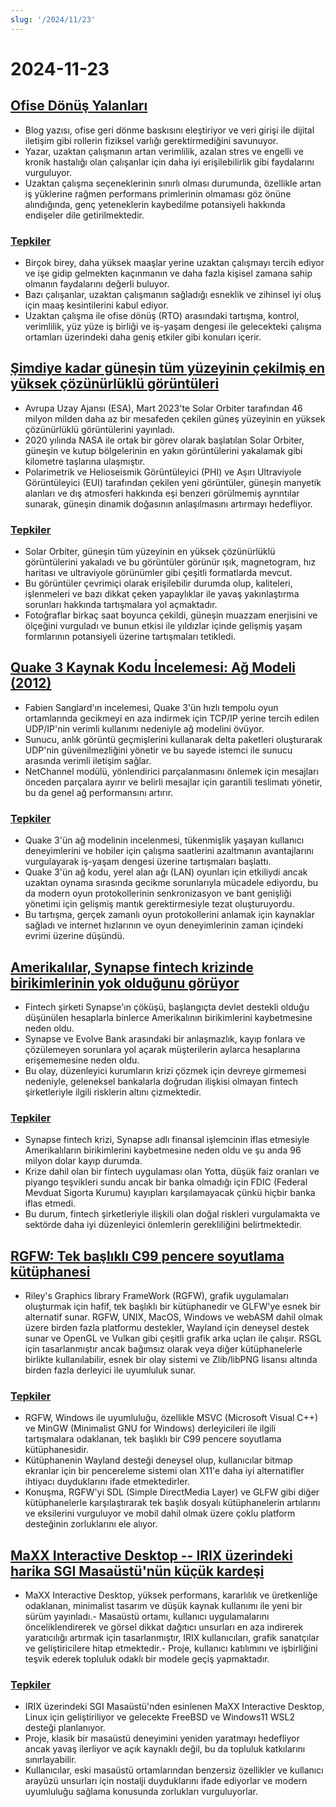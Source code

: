```yaml
---
slug: '/2024/11/23'
---
```


# 2024-11-23

## [Ofise Dönüş Yalanları](https://blog.avas.space/rto/)

- Blog yazısı, ofise geri dönme baskısını eleştiriyor ve veri girişi ile dijital iletişim gibi rollerin fiziksel varlığı gerektirmediğini savunuyor.
- Yazar, uzaktan çalışmanın artan verimlilik, azalan stres ve engelli ve kronik hastalığı olan çalışanlar için daha iyi erişilebilirlik gibi faydalarını vurguluyor.
- Uzaktan çalışma seçeneklerinin sınırlı olması durumunda, özellikle artan iş yüklerine rağmen performans primlerinin olmaması göz önüne alındığında, genç yeteneklerin kaybedilme potansiyeli hakkında endişeler dile getirilmektedir.

### [Tepkiler](https://news.ycombinator.com/item?id=42221623)

- Birçok birey, daha yüksek maaşlar yerine uzaktan çalışmayı tercih ediyor ve işe gidip gelmekten kaçınmanın ve daha fazla kişisel zamana sahip olmanın faydalarını değerli buluyor.
- Bazı çalışanlar, uzaktan çalışmanın sağladığı esneklik ve zihinsel iyi oluş için maaş kesintilerini kabul ediyor.
- Uzaktan çalışma ile ofise dönüş (RTO) arasındaki tartışma, kontrol, verimlilik, yüz yüze iş birliği ve iş-yaşam dengesi ile gelecekteki çalışma ortamları üzerindeki daha geniş etkiler gibi konuları içerir.

## [Şimdiye kadar güneşin tüm yüzeyinin çekilmiş en yüksek çözünürlüklü görüntüleri](https://www.smithsonianmag.com/smart-news/check-out-the-highest-resolution-images-ever-captured-of-the-suns-entire-surface-180985518/)

- Avrupa Uzay Ajansı (ESA), Mart 2023'te Solar Orbiter tarafından 46 milyon milden daha az bir mesafeden çekilen güneş yüzeyinin en yüksek çözünürlüklü görüntülerini yayınladı.
- 2020 yılında NASA ile ortak bir görev olarak başlatılan Solar Orbiter, güneşin ve kutup bölgelerinin en yakın görüntülerini yakalamak gibi kilometre taşlarına ulaşmıştır.
- Polarimetrik ve Helioseismik Görüntüleyici (PHI) ve Aşırı Ultraviyole Görüntüleyici (EUI) tarafından çekilen yeni görüntüler, güneşin manyetik alanları ve dış atmosferi hakkında eşi benzeri görülmemiş ayrıntılar sunarak, güneşin dinamik doğasının anlaşılmasını artırmayı hedefliyor.

### [Tepkiler](https://news.ycombinator.com/item?id=42220155)

- Solar Orbiter, güneşin tüm yüzeyinin en yüksek çözünürlüklü görüntülerini yakaladı ve bu görüntüler görünür ışık, magnetogram, hız haritası ve ultraviyole görünümler gibi çeşitli formatlarda mevcut.
- Bu görüntüler çevrimiçi olarak erişilebilir durumda olup, kaliteleri, işlenmeleri ve bazı dikkat çeken yapaylıklar ile yavaş yakınlaştırma sorunları hakkında tartışmalara yol açmaktadır.
- Fotoğraflar birkaç saat boyunca çekildi, güneşin muazzam enerjisini ve ölçeğini vurguladı ve bunun etkisi ile yıldızlar içinde gelişmiş yaşam formlarının potansiyeli üzerine tartışmaları tetikledi.

## [Quake 3 Kaynak Kodu İncelemesi: Ağ Modeli (2012)](https://fabiensanglard.net/quake3/network.php)

- Fabien Sanglard'ın incelemesi, Quake 3'ün hızlı tempolu oyun ortamlarında gecikmeyi en aza indirmek için TCP/IP yerine tercih edilen UDP/IP'nin verimli kullanımı nedeniyle ağ modelini övüyor.
- Sunucu, anlık görüntü geçmişlerini kullanarak delta paketleri oluşturarak UDP'nin güvenilmezliğini yönetir ve bu sayede istemci ile sunucu arasında verimli iletişim sağlar.
- NetChannel modülü, yönlendirici parçalanmasını önlemek için mesajları önceden parçalara ayırır ve belirli mesajlar için garantili teslimatı yönetir, bu da genel ağ performansını artırır.

### [Tepkiler](https://news.ycombinator.com/item?id=42218532)

- Quake 3'ün ağ modelinin incelenmesi, tükenmişlik yaşayan kullanıcı deneyimlerini ve hobiler için çalışma saatlerini azaltmanın avantajlarını vurgulayarak iş-yaşam dengesi üzerine tartışmaları başlattı.
- Quake 3'ün ağ kodu, yerel alan ağı (LAN) oyunları için etkiliydi ancak uzaktan oynama sırasında gecikme sorunlarıyla mücadele ediyordu, bu da modern oyun protokollerinin senkronizasyon ve bant genişliği yönetimi için gelişmiş mantık gerektirmesiyle tezat oluşturuyordu.
- Bu tartışma, gerçek zamanlı oyun protokollerini anlamak için kaynaklar sağladı ve internet hızlarının ve oyun deneyimlerinin zaman içindeki evrimi üzerine düşündü.

## [Amerikalılar, Synapse fintech krizinde birikimlerinin yok olduğunu görüyor](https://www.cnbc.com/2024/11/22/synapse-bankruptcy-thousands-of-americans-see-their-savings-vanish.html)

- Fintech şirketi Synapse'ın çöküşü, başlangıçta devlet destekli olduğu düşünülen hesaplarla binlerce Amerikalının birikimlerini kaybetmesine neden oldu.
- Synapse ve Evolve Bank arasındaki bir anlaşmazlık, kayıp fonlara ve çözülemeyen sorunlara yol açarak müşterilerin aylarca hesaplarına erişememesine neden oldu.
- Bu olay, düzenleyici kurumların krizi çözmek için devreye girmemesi nedeniyle, geleneksel bankalarla doğrudan ilişkisi olmayan fintech şirketleriyle ilgili risklerin altını çizmektedir.

### [Tepkiler](https://news.ycombinator.com/item?id=42219407)

- Synapse fintech krizi, Synapse adlı finansal işlemcinin iflas etmesiyle Amerikalıların birikimlerini kaybetmesine neden oldu ve şu anda 96 milyon dolar kayıp durumda.
- Krize dahil olan bir fintech uygulaması olan Yotta, düşük faiz oranları ve piyango teşvikleri sundu ancak bir banka olmadığı için FDIC (Federal Mevduat Sigorta Kurumu) kayıpları karşılamayacak çünkü hiçbir banka iflas etmedi.
- Bu durum, fintech şirketleriyle ilişkili olan doğal riskleri vurgulamakta ve sektörde daha iyi düzenleyici önlemlerin gerekliliğini belirtmektedir.

## [RGFW: Tek başlıklı C99 pencere soyutlama kütüphanesi](https://github.com/ColleagueRiley/RGFW)

- Riley's Graphics library FrameWork (RGFW), grafik uygulamaları oluşturmak için hafif, tek başlıklı bir kütüphanedir ve GLFW'ye esnek bir alternatif sunar. RGFW, UNIX, MacOS, Windows ve webASM dahil olmak üzere birden fazla platformu destekler, Wayland için deneysel destek sunar ve OpenGL ve Vulkan gibi çeşitli grafik arka uçları ile çalışır. RSGL için tasarlanmıştır ancak bağımsız olarak veya diğer kütüphanelerle birlikte kullanılabilir, esnek bir olay sistemi ve Zlib/libPNG lisansı altında birden fazla derleyici ile uyumluluk sunar.

### [Tepkiler](https://news.ycombinator.com/item?id=42217535)

- RGFW, Windows ile uyumluluğu, özellikle MSVC (Microsoft Visual C++) ve MinGW (Minimalist GNU for Windows) derleyicileri ile ilgili tartışmalara odaklanan, tek başlıklı bir C99 pencere soyutlama kütüphanesidir.
- Kütüphanenin Wayland desteği deneysel olup, kullanıcılar bitmap ekranlar için bir pencereleme sistemi olan X11'e daha iyi alternatifler ihtiyacı duyduklarını ifade etmektedirler.
- Konuşma, RGFW'yi SDL (Simple DirectMedia Layer) ve GLFW gibi diğer kütüphanelerle karşılaştırarak tek başlık dosyalı kütüphanelerin artılarını ve eksilerini vurguluyor ve mobil dahil olmak üzere çoklu platform desteğinin zorluklarını ele alıyor.

## [MaXX Interactive Desktop -- IRIX üzerindeki harika SGI Masaüstü'nün küçük kardeşi](https://docs.maxxinteractive.com/)

- MaXX Interactive Desktop, yüksek performans, kararlılık ve üretkenliğe odaklanan, minimalist tasarım ve düşük kaynak kullanımı ile yeni bir sürüm yayınladı.- Masaüstü ortamı, kullanıcı uygulamalarını önceliklendirerek ve görsel dikkat dağıtıcı unsurları en aza indirerek yaratıcılığı artırmak için tasarlanmıştır, IRIX kullanıcıları, grafik sanatçılar ve geliştiricilere hitap etmektedir.- Proje, kullanıcı katılımını ve işbirliğini teşvik ederek topluluk odaklı bir modele geçiş yapmaktadır.

### [Tepkiler](https://news.ycombinator.com/item?id=42218184)

- IRIX üzerindeki SGI Masaüstü'nden esinlenen MaXX Interactive Desktop, Linux için geliştiriliyor ve gelecekte FreeBSD ve Windows11 WSL2 desteği planlanıyor.
- Proje, klasik bir masaüstü deneyimini yeniden yaratmayı hedefliyor ancak yavaş ilerliyor ve açık kaynaklı değil, bu da topluluk katkılarını sınırlayabilir.
- Kullanıcılar, eski masaüstü ortamlarından benzersiz özellikler ve kullanıcı arayüzü unsurları için nostalji duyduklarını ifade ediyorlar ve modern uyumluluğu sağlama konusunda zorlukları vurguluyorlar.

<head>
  <meta property="og:title" content="Ofise Dönüş Yalanları" />
  <meta property="og:type" content="website" />
  <meta property="og:image" content="https://og.cho.sh/api/og/?title=Ofise%20D%C3%B6n%C3%BC%C5%9F%20Yalanlar%C4%B1&subheading=23%20Kas%C4%B1m%202024%20Cumartesi%3A%20Hacker%20Haber%20%C3%96zeti" />
</head>
